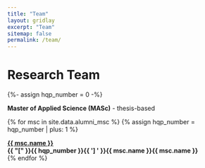 ```yaml
---
title: "Team"
layout: gridlay
excerpt: "Team"
sitemap: false
permalink: /team/
---
```


# Research Team
<p></p>

{%- assign hqp_number = 0 -%}


**Master of Applied Science (MASc)** - thesis-based
   
{% for msc in site.data.alumni_msc %}
{% assign hqp_number = hqp_number | plus: 1 %}
<div class="row">
<div class="col-sm-11 clearfix">
 <div class="well well-sm">
    <strong><a href="{{ msc.url }}">{{ msc.name }}</a></strong> <br>
    <strong>{{ "[" }}{{ hqp_number }}{{ '] ' }}{{ msc.name }}{{ msc.name }}</strong> <br>    
 </div>
</div>
</div>
{% endfor %}

\
&nbsp;